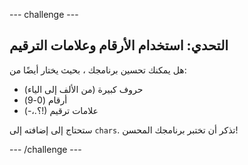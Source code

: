--- challenge ---
## التحدي: استخدام الأرقام وعلامات الترقيم
هل يمكنك تحسين برنامجك ، بحيث يختار أيضًا من:

+ حروف كبيرة (من الألف إلى الياء)
+ أرقام (0-9)
+ علامات ترقيم (!؟.،-)

ستحتاج إلى إضافته إلى `chars`. تذكر أن تختبر برنامجك المحسن!




--- /challenge ---